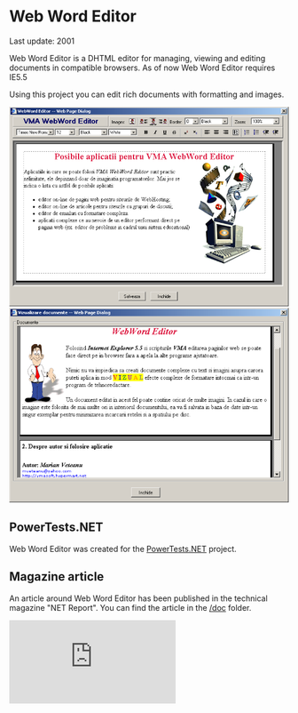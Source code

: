 Web Word Editor
===============

Last update: 2001

Web Word Editor is a DHTML editor for managing, viewing and editing documents in compatible browsers.
As of now Web Word Editor requires IE5.5

Using this project you can edit rich documents with formatting and images.

![Document Editor](img/Document_Editor.png)
![Document Viewer](img/Document_Viewer.png)

PowerTests.NET
--------------

Web Word Editor was created for the [PowerTests.NET](https://github.com/mveteanu/PowerTests.NET) project.


Magazine article
----------------

An article around Web Word Editor has been published in the technical magazine "NET Report". You can find the article in the [/doc](/doc) folder.

![Analytics](https://ga-beacon.appspot.com/UA-2402433-6/beacon.en.html)
